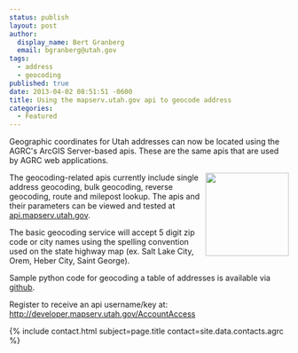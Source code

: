 ```yaml
---
status: publish
layout: post
author:
  display_name: Bert Granberg
  email: bgranberg@utah.gov
tags:
  - address
  - geocoding
published: true
date: 2013-04-02 08:51:51 -0600
title: Using the mapserv.utah.gov api to geocode address
categories:
  - Featured
---
```

<p>Geographic coordinates for Utah addresses can now be located using the AGRC's ArcGIS Server-based apis. These are the same apis that are used by AGRC web applications.
<div style="float:right"><a href="http://api.mapserv.utah.gov"><img src="{{ "/images/agrcapiexplorer-150x150.png" | prepend: site.baseurl }}" alt="" title="agrcapiexplorer" width="150" height="150"/></a></div>
<p>The geocoding-related apis currently include single address geocoding, bulk geocoding, reverse geocoding, route and milepost lookup. The apis and their parameters can be viewed and tested at <a href="http://api.mapserv.utah.gov">api.mapserv.utah.gov</a>.</p>
<p>The basic geocoding service will accept 5 digit zip code or city names using the spelling convention used on the state highway map (ex. Salt Lake City, Orem, Heber City, Saint George).</p>
<p>Sample python code for geocoding a table of addresses is available via <a href="https://gist.github.com/BGranberg/5272025">github</a>.</p>
<p>Register to receive an api username/key at: <a href="http://developer.mapserv.utah.gov/AccountAccess">http://developer.mapserv.utah.gov/AccountAccess</a></p>
<p>{% include contact.html subject=page.title contact=site.data.contacts.agrc %}</p>
